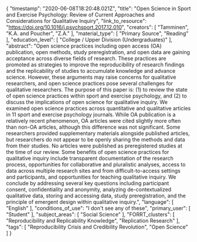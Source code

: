 {
    "timestamp": "2020-06-08T18:20:48.021Z",
    "title": "Open Science in Sport and Exercise Psychology: Review of Current Approaches and Considerations for Qualitative Inquiry",
    "link_to_resource": "https://doi.org/10.1016/j.psychsport.2017.12.010",
    "creators": [
        "Tamminen",
        "K.A. and Poucher",
        "Z.A."
    ],
    "material_type": [
        "Primary Source",
        "Reading"
    ],
    "education_level": [
        "College / Upper Division (Undergraduates)"
    ],
    "abstract": "Open science practices including open access (OA) publication, open methods, study preregistration, and open data are gaining acceptance across diverse fields of research. These practices are promoted as strategies to improve the reproducibility of research findings and the replicability of studies to accumulate knowledge and advance science. However, these arguments may raise concerns for qualitative researchers, and open science practices pose several challenges for qualitative researchers. The purpose of this paper is: (1) to review the state of open science practices within sport and exercise psychology, and (2) to discuss the implications of open science for qualitative inquiry. We examined open science practices across quantitative and qualitative articles in 11 sport and exercise psychology journals. While OA publication is a relatively recent phenomenon, OA articles were cited slightly more often than non-OA articles, although this difference was not significant. Some researchers provided supplementary materials alongside published articles, but researchers do not appear to be openly sharing the methods and data from their studies. No articles were published as preregistered studies at the time of our review. Some benefits of open science practices for qualitative inquiry include transparent documentation of the research process, opportunities for collaborative and pluralistic analyses, access to data across multiple research sites and from difficult-to-access settings and participants, and opportunities for teaching qualitative inquiry. We conclude by addressing several key questions including participant consent, confidentiality and anonymity, analyzing de-contextualized qualitative data, storing and accessing data, study preregistration, and the principle of emergent design within qualitative inquiry.",
    "language": [
        "English"
    ],
    "conditions_of_use": "I don't see any of these",
    "primary_user": [
        "Student"
    ],
    "subject_areas": [
        "Social Science"
    ],
    "FORRT_clusters": [
        "Reproducibility and Replicability Knowledge",
        "Replication Research"
    ],
    "tags": [
        "Reproducibility Crisis and Credibility Revolution",
        "Open Science"
    ]
}